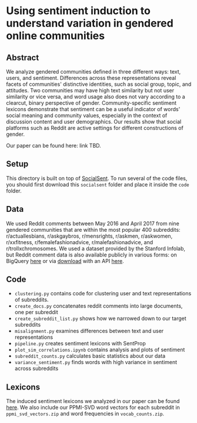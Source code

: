 # Using sentiment induction to understand variation in gendered online communities
## Abstract
We analyze gendered communities defined in three different ways: text, users, and sentiment. Differences across these representations reveal facets of communities' distinctive identities, such as social group, topic, and attitudes. Two communities may have high text similarity but not user similarity or vice versa, and word usage also does not vary according to a clearcut, binary perspective of gender. Community-specific sentiment lexicons demonstrate that sentiment can be a useful indicator of words' social meaning and community values, especially in the context of discussion content and user demographics. Our results show that social platforms such as Reddit are active settings for different constructions of gender.

Our paper can be found here: link TBD. 
## Setup
This directory is built on top of [SocialSent](https://github.com/williamleif/socialsent/tree/master/socialsent). To run several of the code files, you should first download this `socialsent` folder and place it inside the `code` folder. 
## Data
We used Reddit comments between May 2016 and April 2017 from nine gendered communities that are within the most popular 400 subreddits: r/actuallesbians, r/askgaybros, r/mensrights, r/askmen, r/askwomen, r/xxfitness, r/femalefashionadvice, r/malefashionadvice, and r/trollxchromosomes. We used a dataset provided by the Stanford Infolab, but Reddit comment data is also available publicly in various forms: on BigQuery [here](https://pushshift.io/using-bigquery-with-reddit-data/) or via [download](https://files.pushshift.io/reddit/) with an API [here](https://github.com/pushshift/api). 
## Code
- `clustering.py` contains code for clustering user and text representations of subreddits. 
- `create_docs.py` concatenates reddit comments into large documents, one per subreddit
- `create_subreddit_list.py` shows how we narrowed down to our target subreddits
- `misalignment.py` examines differences between text and user representations
- `pipeline.py` creates sentiment lexicons with SentProp
- `plot_sim_correlations.ipynb` contains analysis and plots of sentiment 
- `subreddit_counts.py` calculates basic statistics about our data
- `variance_sentiment.py` finds words with high variance in sentiment across subreddits
## Lexicons
The induced sentiment lexicons we analyzed in our paper can be found [here](https://github.com/lucy3/reddit-sent/tree/master/logs/socialsent_lexicons_ppmi_svd_top5000). We also include our PPMI-SVD word vectors for each subreddit in `ppmi_svd_vectors.zip` and word frequencies in `vocab_counts.zip`.
